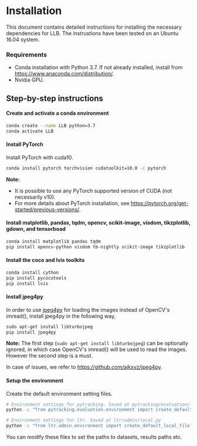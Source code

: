 # Installation

This document contains detailed instructions for installing the necessary dependencies for LLB. The instrustions have been tested on an Ubuntu 16.04 system.

### Requirements  
* Conda installation with Python 3.7. If not already installed, install from https://www.anaconda.com/distribution/.
* Nvidia GPU.

## Step-by-step instructions  
#### Create and activate a conda environment
```bash
conda create --name LLB python=3.7
conda activate LLB
```


#### Install PyTorch  
Install PyTorch with cuda10.  
```bash
conda install pytorch torchvision cudatoolkit=10.0 -c pytorch
```

**Note:**  
- It is possible to use any PyTorch supported version of CUDA (not necessarily v10).   
- For more details about PyTorch installation, see https://pytorch.org/get-started/previous-versions/.  

#### Install matplotlib, pandas, tqdm, opencv, scikit-image, visdom, tikzplotlib, gdown, and tensorboad  
```bash
conda install matplotlib pandas tqdm
pip install opencv-python visdom tb-nightly scikit-image tikzplotlib
```


#### Install the coco and lvis toolkits  
```bash
conda install cython
pip install pycocotools
pip install lvis
```


#### Install jpeg4py  
In order to use [jpeg4py](https://github.com/ajkxyz/jpeg4py) for loading the images instead of OpenCV's imread(), install jpeg4py in the following way,  
```bash
sudo apt-get install libturbojpeg
pip install jpeg4py 
```

**Note:** The first step (```sudo apt-get install libturbojpeg```) can be optionally ignored, in which case OpenCV's imread() will be used to read the images. However the second step is a must.  

In case of issues, we refer to https://github.com/ajkxyz/jpeg4py.  


#### Setup the environment  
Create the default environment setting files. 
```bash
# Environment settings for pytracking. Saved at pytracking/evaluation/local.py
python -c "from pytracking.evaluation.environment import create_default_local_file; create_default_local_file()"

# Environment settings for ltr. Saved at ltr/admin/local.py
python -c "from ltr.admin.environment import create_default_local_file; create_default_local_file()"
```

You can modify these files to set the paths to datasets, results paths etc.
